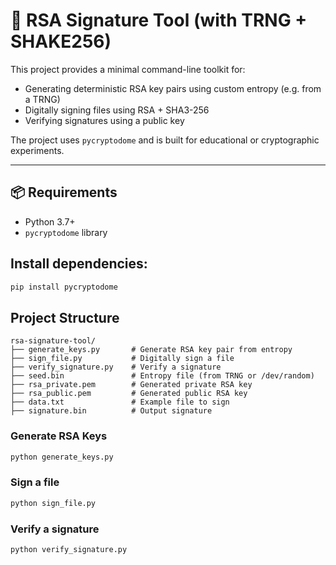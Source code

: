 # 🔐 RSA Signature Tool (with TRNG + SHAKE256)

This project provides a minimal command-line toolkit for:

-   Generating deterministic RSA key pairs using custom entropy (e.g. from a TRNG)
-   Digitally signing files using RSA + SHA3-256
-   Verifying signatures using a public key

The project uses `pycryptodome` and is built for educational or cryptographic experiments.

---

## 📦 Requirements

-   Python 3.7+
-   `pycryptodome` library

## Install dependencies:

```bash
pip install pycryptodome
```

## Project Structure
```
rsa-signature-tool/
├── generate_keys.py       # Generate RSA key pair from entropy
├── sign_file.py           # Digitally sign a file
├── verify_signature.py    # Verify a signature
├── seed.bin               # Entropy file (from TRNG or /dev/random)
├── rsa_private.pem        # Generated private RSA key
├── rsa_public.pem         # Generated public RSA key
├── data.txt               # Example file to sign
├── signature.bin          # Output signature
```

### Generate RSA Keys
```bash
python generate_keys.py
```

### Sign a file
```bash
python sign_file.py
```

### Verify a signature
```bash
python verify_signature.py
```
